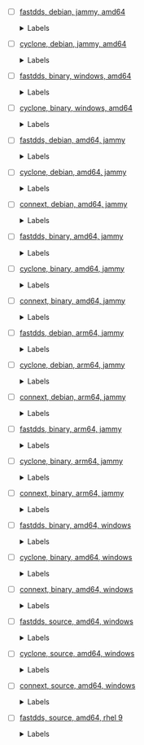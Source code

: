 - [ ] [fastdds, debian, jammy, amd64](https://github.com/osrf/ros2_test_cases/issues?q=is%3Aissue+is%3Aopen+label:%22fastdds%22+label:%22debian%22+label:%22jammy%22+label:%22amd64%22+label:%22generation-1%22)

  <details><summary>Labels</summary>

  - [ ] [tutorials](https://github.com/osrf/ros2_test_cases/issues?q=is%3Aissue+is%3Aopen+label:%22fastdds%22+label:%22debian%22+label:%22jammy%22+label:%22amd64%22+label:%22generation-1%22+label:%22tutorials%22)
  - [ ] [advanced](https://github.com/osrf/ros2_test_cases/issues?q=is%3Aissue+is%3Aopen+label:%22fastdds%22+label:%22debian%22+label:%22jammy%22+label:%22amd64%22+label:%22generation-1%22+label:%22advanced%22)
  - [ ] [security](https://github.com/osrf/ros2_test_cases/issues?q=is%3Aissue+is%3Aopen+label:%22fastdds%22+label:%22debian%22+label:%22jammy%22+label:%22amd64%22+label:%22generation-1%22+label:%22security%22)
  - [ ] [docs](https://github.com/osrf/ros2_test_cases/issues?q=is%3Aissue+is%3Aopen+label:%22fastdds%22+label:%22debian%22+label:%22jammy%22+label:%22amd64%22+label:%22generation-1%22+label:%22docs%22)
  - [ ] [intermediate](https://github.com/osrf/ros2_test_cases/issues?q=is%3Aissue+is%3Aopen+label:%22fastdds%22+label:%22debian%22+label:%22jammy%22+label:%22amd64%22+label:%22generation-1%22+label:%22intermediate%22)
  - [ ] [tf2](https://github.com/osrf/ros2_test_cases/issues?q=is%3Aissue+is%3Aopen+label:%22fastdds%22+label:%22debian%22+label:%22jammy%22+label:%22amd64%22+label:%22generation-1%22+label:%22tf2%22)
  - [ ] [urdf](https://github.com/osrf/ros2_test_cases/issues?q=is%3Aissue+is%3Aopen+label:%22fastdds%22+label:%22debian%22+label:%22jammy%22+label:%22amd64%22+label:%22generation-1%22+label:%22urdf%22)
  - [ ] [miscellaneous](https://github.com/osrf/ros2_test_cases/issues?q=is%3Aissue+is%3Aopen+label:%22fastdds%22+label:%22debian%22+label:%22jammy%22+label:%22amd64%22+label:%22generation-1%22+label:%22miscellaneous%22)
  - [ ] [testing](https://github.com/osrf/ros2_test_cases/issues?q=is%3Aissue+is%3Aopen+label:%22fastdds%22+label:%22debian%22+label:%22jammy%22+label:%22amd64%22+label:%22generation-1%22+label:%22testing%22)
  - [ ] [beginner-client-libraries](https://github.com/osrf/ros2_test_cases/issues?q=is%3Aissue+is%3Aopen+label:%22fastdds%22+label:%22debian%22+label:%22jammy%22+label:%22amd64%22+label:%22generation-1%22+label:%22beginner-client-libraries%22)
  - [ ] [beginner-cli-tools](https://github.com/osrf/ros2_test_cases/issues?q=is%3Aissue+is%3Aopen+label:%22fastdds%22+label:%22debian%22+label:%22jammy%22+label:%22amd64%22+label:%22generation-1%22+label:%22beginner-cli-tools%22)
  - [ ] [demos](https://github.com/osrf/ros2_test_cases/issues?q=is%3Aissue+is%3Aopen+label:%22fastdds%22+label:%22debian%22+label:%22jammy%22+label:%22amd64%22+label:%22generation-1%22+label:%22demos%22)
  - [ ] [writing-an-action-server-client](https://github.com/osrf/ros2_test_cases/issues?q=is%3Aissue+is%3Aopen+label:%22fastdds%22+label:%22debian%22+label:%22jammy%22+label:%22amd64%22+label:%22generation-1%22+label:%22writing-an-action-server-client%22)
  - [ ] [creating-a-workspace](https://github.com/osrf/ros2_test_cases/issues?q=is%3Aissue+is%3Aopen+label:%22fastdds%22+label:%22debian%22+label:%22jammy%22+label:%22amd64%22+label:%22generation-1%22+label:%22creating-a-workspace%22)
  - [ ] [actions](https://github.com/osrf/ros2_test_cases/issues?q=is%3Aissue+is%3Aopen+label:%22fastdds%22+label:%22debian%22+label:%22jammy%22+label:%22amd64%22+label:%22generation-1%22+label:%22actions%22)
  - [ ] [discovery-server](https://github.com/osrf/ros2_test_cases/issues?q=is%3Aissue+is%3Aopen+label:%22fastdds%22+label:%22debian%22+label:%22jammy%22+label:%22amd64%22+label:%22generation-1%22+label:%22discovery-server%22)
  - [ ] [fastdds-configuration](https://github.com/osrf/ros2_test_cases/issues?q=is%3Aissue+is%3Aopen+label:%22fastdds%22+label:%22debian%22+label:%22jammy%22+label:%22amd64%22+label:%22generation-1%22+label:%22fastdds-configuration%22)
  - [ ] [simulators](https://github.com/osrf/ros2_test_cases/issues?q=is%3Aissue+is%3Aopen+label:%22fastdds%22+label:%22debian%22+label:%22jammy%22+label:%22amd64%22+label:%22generation-1%22+label:%22simulators%22)
  - [ ] [introducing-turtlesim](https://github.com/osrf/ros2_test_cases/issues?q=is%3Aissue+is%3Aopen+label:%22fastdds%22+label:%22debian%22+label:%22jammy%22+label:%22amd64%22+label:%22generation-1%22+label:%22introducing-turtlesim%22)
  - [ ] [ros2bag](https://github.com/osrf/ros2_test_cases/issues?q=is%3Aissue+is%3Aopen+label:%22fastdds%22+label:%22debian%22+label:%22jammy%22+label:%22amd64%22+label:%22generation-1%22+label:%22ros2bag%22)
  - [ ] [recording-and-playing-back-data](https://github.com/osrf/ros2_test_cases/issues?q=is%3Aissue+is%3Aopen+label:%22fastdds%22+label:%22debian%22+label:%22jammy%22+label:%22amd64%22+label:%22generation-1%22+label:%22recording-and-playing-back-data%22)
  - [ ] [ignition](https://github.com/osrf/ros2_test_cases/issues?q=is%3Aissue+is%3Aopen+label:%22fastdds%22+label:%22debian%22+label:%22jammy%22+label:%22amd64%22+label:%22generation-1%22+label:%22ignition%22)
  - [ ] [topic-statistics-tutorial](https://github.com/osrf/ros2_test_cases/issues?q=is%3Aissue+is%3Aopen+label:%22fastdds%22+label:%22debian%22+label:%22jammy%22+label:%22amd64%22+label:%22generation-1%22+label:%22topic-statistics-tutorial%22)
  - [ ] [understanding-ros2-actions](https://github.com/osrf/ros2_test_cases/issues?q=is%3Aissue+is%3Aopen+label:%22fastdds%22+label:%22debian%22+label:%22jammy%22+label:%22amd64%22+label:%22generation-1%22+label:%22understanding-ros2-actions%22)
  - [ ] [understanding-ros2-nodes](https://github.com/osrf/ros2_test_cases/issues?q=is%3Aissue+is%3Aopen+label:%22fastdds%22+label:%22debian%22+label:%22jammy%22+label:%22amd64%22+label:%22generation-1%22+label:%22understanding-ros2-nodes%22)
  - [ ] [understanding-ros2-parameters](https://github.com/osrf/ros2_test_cases/issues?q=is%3Aissue+is%3Aopen+label:%22fastdds%22+label:%22debian%22+label:%22jammy%22+label:%22amd64%22+label:%22generation-1%22+label:%22understanding-ros2-parameters%22)
  - [ ] [understanding-ros2-services](https://github.com/osrf/ros2_test_cases/issues?q=is%3Aissue+is%3Aopen+label:%22fastdds%22+label:%22debian%22+label:%22jammy%22+label:%22amd64%22+label:%22generation-1%22+label:%22understanding-ros2-services%22)
  - [ ] [understanding-ros2-topics](https://github.com/osrf/ros2_test_cases/issues?q=is%3Aissue+is%3Aopen+label:%22fastdds%22+label:%22debian%22+label:%22jammy%22+label:%22amd64%22+label:%22generation-1%22+label:%22understanding-ros2-topics%22)
  - [ ] [using-rqt-console](https://github.com/osrf/ros2_test_cases/issues?q=is%3Aissue+is%3Aopen+label:%22fastdds%22+label:%22debian%22+label:%22jammy%22+label:%22amd64%22+label:%22generation-1%22+label:%22using-rqt-console%22)
  - [ ] [ros2cli](https://github.com/osrf/ros2_test_cases/issues?q=is%3Aissue+is%3Aopen+label:%22fastdds%22+label:%22debian%22+label:%22jammy%22+label:%22amd64%22+label:%22generation-1%22+label:%22ros2cli%22)
  - [ ] [feature](https://github.com/osrf/ros2_test_cases/issues?q=is%3Aissue+is%3Aopen+label:%22fastdds%22+label:%22debian%22+label:%22jammy%22+label:%22amd64%22+label:%22generation-1%22+label:%22feature%22)
  - [ ] [ros2action](https://github.com/osrf/ros2_test_cases/issues?q=is%3Aissue+is%3Aopen+label:%22fastdds%22+label:%22debian%22+label:%22jammy%22+label:%22amd64%22+label:%22generation-1%22+label:%22ros2action%22)
  - [ ] [executable](https://github.com/osrf/ros2_test_cases/issues?q=is%3Aissue+is%3Aopen+label:%22fastdds%22+label:%22debian%22+label:%22jammy%22+label:%22amd64%22+label:%22generation-1%22+label:%22executable%22)
  - [ ] [demos-py](https://github.com/osrf/ros2_test_cases/issues?q=is%3Aissue+is%3Aopen+label:%22fastdds%22+label:%22debian%22+label:%22jammy%22+label:%22amd64%22+label:%22generation-1%22+label:%22demos-py%22)
  - [ ] [ros2component](https://github.com/osrf/ros2_test_cases/issues?q=is%3Aissue+is%3Aopen+label:%22fastdds%22+label:%22debian%22+label:%22jammy%22+label:%22amd64%22+label:%22generation-1%22+label:%22ros2component%22)
  - [ ] [ros2daemon](https://github.com/osrf/ros2_test_cases/issues?q=is%3Aissue+is%3Aopen+label:%22fastdds%22+label:%22debian%22+label:%22jammy%22+label:%22amd64%22+label:%22generation-1%22+label:%22ros2daemon%22)
  - [ ] [ros2doctor](https://github.com/osrf/ros2_test_cases/issues?q=is%3Aissue+is%3Aopen+label:%22fastdds%22+label:%22debian%22+label:%22jammy%22+label:%22amd64%22+label:%22generation-1%22+label:%22ros2doctor%22)
  - [ ] [ros2interface](https://github.com/osrf/ros2_test_cases/issues?q=is%3Aissue+is%3Aopen+label:%22fastdds%22+label:%22debian%22+label:%22jammy%22+label:%22amd64%22+label:%22generation-1%22+label:%22ros2interface%22)
  - [ ] [ros2launch](https://github.com/osrf/ros2_test_cases/issues?q=is%3Aissue+is%3Aopen+label:%22fastdds%22+label:%22debian%22+label:%22jammy%22+label:%22amd64%22+label:%22generation-1%22+label:%22ros2launch%22)
  - [ ] [ros2multicast](https://github.com/osrf/ros2_test_cases/issues?q=is%3Aissue+is%3Aopen+label:%22fastdds%22+label:%22debian%22+label:%22jammy%22+label:%22amd64%22+label:%22generation-1%22+label:%22ros2multicast%22)
  - [ ] [ros2node](https://github.com/osrf/ros2_test_cases/issues?q=is%3Aissue+is%3Aopen+label:%22fastdds%22+label:%22debian%22+label:%22jammy%22+label:%22amd64%22+label:%22generation-1%22+label:%22ros2node%22)
  - [ ] [ros2param](https://github.com/osrf/ros2_test_cases/issues?q=is%3Aissue+is%3Aopen+label:%22fastdds%22+label:%22debian%22+label:%22jammy%22+label:%22amd64%22+label:%22generation-1%22+label:%22ros2param%22)
  - [ ] [ros2pkg](https://github.com/osrf/ros2_test_cases/issues?q=is%3Aissue+is%3Aopen+label:%22fastdds%22+label:%22debian%22+label:%22jammy%22+label:%22amd64%22+label:%22generation-1%22+label:%22ros2pkg%22)
  - [ ] [ros2run](https://github.com/osrf/ros2_test_cases/issues?q=is%3Aissue+is%3Aopen+label:%22fastdds%22+label:%22debian%22+label:%22jammy%22+label:%22amd64%22+label:%22generation-1%22+label:%22ros2run%22)
  - [ ] [ros2security](https://github.com/osrf/ros2_test_cases/issues?q=is%3Aissue+is%3Aopen+label:%22fastdds%22+label:%22debian%22+label:%22jammy%22+label:%22amd64%22+label:%22generation-1%22+label:%22ros2security%22)
  - [ ] [linux](https://github.com/osrf/ros2_test_cases/issues?q=is%3Aissue+is%3Aopen+label:%22fastdds%22+label:%22debian%22+label:%22jammy%22+label:%22amd64%22+label:%22generation-1%22+label:%22linux%22)
  - [ ] [ros2service](https://github.com/osrf/ros2_test_cases/issues?q=is%3Aissue+is%3Aopen+label:%22fastdds%22+label:%22debian%22+label:%22jammy%22+label:%22amd64%22+label:%22generation-1%22+label:%22ros2service%22)
  - [ ] [ros2topic](https://github.com/osrf/ros2_test_cases/issues?q=is%3Aissue+is%3Aopen+label:%22fastdds%22+label:%22debian%22+label:%22jammy%22+label:%22amd64%22+label:%22generation-1%22+label:%22ros2topic%22)
  - [ ] [ros2wtf](https://github.com/osrf/ros2_test_cases/issues?q=is%3Aissue+is%3Aopen+label:%22fastdds%22+label:%22debian%22+label:%22jammy%22+label:%22amd64%22+label:%22generation-1%22+label:%22ros2wtf%22)
  - [ ] [lifecycle](https://github.com/osrf/ros2_test_cases/issues?q=is%3Aissue+is%3Aopen+label:%22fastdds%22+label:%22debian%22+label:%22jammy%22+label:%22amd64%22+label:%22generation-1%22+label:%22lifecycle%22)
  - [ ] [qos](https://github.com/osrf/ros2_test_cases/issues?q=is%3Aissue+is%3Aopen+label:%22fastdds%22+label:%22debian%22+label:%22jammy%22+label:%22amd64%22+label:%22generation-1%22+label:%22qos%22)
  - [ ] [ros1_bridge](https://github.com/osrf/ros2_test_cases/issues?q=is%3Aissue+is%3Aopen+label:%22fastdds%22+label:%22debian%22+label:%22jammy%22+label:%22amd64%22+label:%22generation-1%22+label:%22ros1_bridge%22)
  - [ ] [development](https://github.com/osrf/ros2_test_cases/issues?q=is%3Aissue+is%3Aopen+label:%22fastdds%22+label:%22debian%22+label:%22jammy%22+label:%22amd64%22+label:%22generation-1%22+label:%22development%22)
  - [ ] [topic_monitor](https://github.com/osrf/ros2_test_cases/issues?q=is%3Aissue+is%3Aopen+label:%22fastdds%22+label:%22debian%22+label:%22jammy%22+label:%22amd64%22+label:%22generation-1%22+label:%22topic_monitor%22)

  </details>

- [ ] [cyclone, debian, jammy, amd64](https://github.com/osrf/ros2_test_cases/issues?q=is%3Aissue+is%3Aopen+label:%22cyclone%22+label:%22debian%22+label:%22jammy%22+label:%22amd64%22+label:%22generation-1%22)

  <details><summary>Labels</summary>

  - [ ] [ros2cli](https://github.com/osrf/ros2_test_cases/issues?q=is%3Aissue+is%3Aopen+label:%22cyclone%22+label:%22debian%22+label:%22jammy%22+label:%22amd64%22+label:%22generation-1%22+label:%22ros2cli%22)
  - [ ] [feature](https://github.com/osrf/ros2_test_cases/issues?q=is%3Aissue+is%3Aopen+label:%22cyclone%22+label:%22debian%22+label:%22jammy%22+label:%22amd64%22+label:%22generation-1%22+label:%22feature%22)
  - [ ] [ros2action](https://github.com/osrf/ros2_test_cases/issues?q=is%3Aissue+is%3Aopen+label:%22cyclone%22+label:%22debian%22+label:%22jammy%22+label:%22amd64%22+label:%22generation-1%22+label:%22ros2action%22)
  - [ ] [executable](https://github.com/osrf/ros2_test_cases/issues?q=is%3Aissue+is%3Aopen+label:%22cyclone%22+label:%22debian%22+label:%22jammy%22+label:%22amd64%22+label:%22generation-1%22+label:%22executable%22)
  - [ ] [demos-py](https://github.com/osrf/ros2_test_cases/issues?q=is%3Aissue+is%3Aopen+label:%22cyclone%22+label:%22debian%22+label:%22jammy%22+label:%22amd64%22+label:%22generation-1%22+label:%22demos-py%22)
  - [ ] [ros2bag](https://github.com/osrf/ros2_test_cases/issues?q=is%3Aissue+is%3Aopen+label:%22cyclone%22+label:%22debian%22+label:%22jammy%22+label:%22amd64%22+label:%22generation-1%22+label:%22ros2bag%22)
  - [ ] [ros2component](https://github.com/osrf/ros2_test_cases/issues?q=is%3Aissue+is%3Aopen+label:%22cyclone%22+label:%22debian%22+label:%22jammy%22+label:%22amd64%22+label:%22generation-1%22+label:%22ros2component%22)
  - [ ] [ros2daemon](https://github.com/osrf/ros2_test_cases/issues?q=is%3Aissue+is%3Aopen+label:%22cyclone%22+label:%22debian%22+label:%22jammy%22+label:%22amd64%22+label:%22generation-1%22+label:%22ros2daemon%22)
  - [ ] [ros2doctor](https://github.com/osrf/ros2_test_cases/issues?q=is%3Aissue+is%3Aopen+label:%22cyclone%22+label:%22debian%22+label:%22jammy%22+label:%22amd64%22+label:%22generation-1%22+label:%22ros2doctor%22)
  - [ ] [ros2interface](https://github.com/osrf/ros2_test_cases/issues?q=is%3Aissue+is%3Aopen+label:%22cyclone%22+label:%22debian%22+label:%22jammy%22+label:%22amd64%22+label:%22generation-1%22+label:%22ros2interface%22)
  - [ ] [ros2launch](https://github.com/osrf/ros2_test_cases/issues?q=is%3Aissue+is%3Aopen+label:%22cyclone%22+label:%22debian%22+label:%22jammy%22+label:%22amd64%22+label:%22generation-1%22+label:%22ros2launch%22)
  - [ ] [ros2multicast](https://github.com/osrf/ros2_test_cases/issues?q=is%3Aissue+is%3Aopen+label:%22cyclone%22+label:%22debian%22+label:%22jammy%22+label:%22amd64%22+label:%22generation-1%22+label:%22ros2multicast%22)
  - [ ] [ros2node](https://github.com/osrf/ros2_test_cases/issues?q=is%3Aissue+is%3Aopen+label:%22cyclone%22+label:%22debian%22+label:%22jammy%22+label:%22amd64%22+label:%22generation-1%22+label:%22ros2node%22)
  - [ ] [ros2param](https://github.com/osrf/ros2_test_cases/issues?q=is%3Aissue+is%3Aopen+label:%22cyclone%22+label:%22debian%22+label:%22jammy%22+label:%22amd64%22+label:%22generation-1%22+label:%22ros2param%22)
  - [ ] [ros2pkg](https://github.com/osrf/ros2_test_cases/issues?q=is%3Aissue+is%3Aopen+label:%22cyclone%22+label:%22debian%22+label:%22jammy%22+label:%22amd64%22+label:%22generation-1%22+label:%22ros2pkg%22)
  - [ ] [ros2run](https://github.com/osrf/ros2_test_cases/issues?q=is%3Aissue+is%3Aopen+label:%22cyclone%22+label:%22debian%22+label:%22jammy%22+label:%22amd64%22+label:%22generation-1%22+label:%22ros2run%22)
  - [ ] [ros2security](https://github.com/osrf/ros2_test_cases/issues?q=is%3Aissue+is%3Aopen+label:%22cyclone%22+label:%22debian%22+label:%22jammy%22+label:%22amd64%22+label:%22generation-1%22+label:%22ros2security%22)
  - [ ] [linux](https://github.com/osrf/ros2_test_cases/issues?q=is%3Aissue+is%3Aopen+label:%22cyclone%22+label:%22debian%22+label:%22jammy%22+label:%22amd64%22+label:%22generation-1%22+label:%22linux%22)
  - [ ] [ros2service](https://github.com/osrf/ros2_test_cases/issues?q=is%3Aissue+is%3Aopen+label:%22cyclone%22+label:%22debian%22+label:%22jammy%22+label:%22amd64%22+label:%22generation-1%22+label:%22ros2service%22)
  - [ ] [ros2topic](https://github.com/osrf/ros2_test_cases/issues?q=is%3Aissue+is%3Aopen+label:%22cyclone%22+label:%22debian%22+label:%22jammy%22+label:%22amd64%22+label:%22generation-1%22+label:%22ros2topic%22)
  - [ ] [ros2wtf](https://github.com/osrf/ros2_test_cases/issues?q=is%3Aissue+is%3Aopen+label:%22cyclone%22+label:%22debian%22+label:%22jammy%22+label:%22amd64%22+label:%22generation-1%22+label:%22ros2wtf%22)
  - [ ] [lifecycle](https://github.com/osrf/ros2_test_cases/issues?q=is%3Aissue+is%3Aopen+label:%22cyclone%22+label:%22debian%22+label:%22jammy%22+label:%22amd64%22+label:%22generation-1%22+label:%22lifecycle%22)
  - [ ] [qos](https://github.com/osrf/ros2_test_cases/issues?q=is%3Aissue+is%3Aopen+label:%22cyclone%22+label:%22debian%22+label:%22jammy%22+label:%22amd64%22+label:%22generation-1%22+label:%22qos%22)
  - [ ] [ros1_bridge](https://github.com/osrf/ros2_test_cases/issues?q=is%3Aissue+is%3Aopen+label:%22cyclone%22+label:%22debian%22+label:%22jammy%22+label:%22amd64%22+label:%22generation-1%22+label:%22ros1_bridge%22)
  - [ ] [development](https://github.com/osrf/ros2_test_cases/issues?q=is%3Aissue+is%3Aopen+label:%22cyclone%22+label:%22debian%22+label:%22jammy%22+label:%22amd64%22+label:%22generation-1%22+label:%22development%22)
  - [ ] [topic_monitor](https://github.com/osrf/ros2_test_cases/issues?q=is%3Aissue+is%3Aopen+label:%22cyclone%22+label:%22debian%22+label:%22jammy%22+label:%22amd64%22+label:%22generation-1%22+label:%22topic_monitor%22)

  </details>

- [ ] [fastdds, binary, windows, amd64](https://github.com/osrf/ros2_test_cases/issues?q=is%3Aissue+is%3Aopen+label:%22fastdds%22+label:%22binary%22+label:%22windows%22+label:%22amd64%22+label:%22generation-1%22)

  <details><summary>Labels</summary>

  - [ ] [ros2cli](https://github.com/osrf/ros2_test_cases/issues?q=is%3Aissue+is%3Aopen+label:%22fastdds%22+label:%22binary%22+label:%22windows%22+label:%22amd64%22+label:%22generation-1%22+label:%22ros2cli%22)
  - [ ] [feature](https://github.com/osrf/ros2_test_cases/issues?q=is%3Aissue+is%3Aopen+label:%22fastdds%22+label:%22binary%22+label:%22windows%22+label:%22amd64%22+label:%22generation-1%22+label:%22feature%22)
  - [ ] [ros2action](https://github.com/osrf/ros2_test_cases/issues?q=is%3Aissue+is%3Aopen+label:%22fastdds%22+label:%22binary%22+label:%22windows%22+label:%22amd64%22+label:%22generation-1%22+label:%22ros2action%22)
  - [ ] [executable](https://github.com/osrf/ros2_test_cases/issues?q=is%3Aissue+is%3Aopen+label:%22fastdds%22+label:%22binary%22+label:%22windows%22+label:%22amd64%22+label:%22generation-1%22+label:%22executable%22)
  - [ ] [demos-py](https://github.com/osrf/ros2_test_cases/issues?q=is%3Aissue+is%3Aopen+label:%22fastdds%22+label:%22binary%22+label:%22windows%22+label:%22amd64%22+label:%22generation-1%22+label:%22demos-py%22)
  - [ ] [ros2bag](https://github.com/osrf/ros2_test_cases/issues?q=is%3Aissue+is%3Aopen+label:%22fastdds%22+label:%22binary%22+label:%22windows%22+label:%22amd64%22+label:%22generation-1%22+label:%22ros2bag%22)
  - [ ] [ros2component](https://github.com/osrf/ros2_test_cases/issues?q=is%3Aissue+is%3Aopen+label:%22fastdds%22+label:%22binary%22+label:%22windows%22+label:%22amd64%22+label:%22generation-1%22+label:%22ros2component%22)
  - [ ] [ros2daemon](https://github.com/osrf/ros2_test_cases/issues?q=is%3Aissue+is%3Aopen+label:%22fastdds%22+label:%22binary%22+label:%22windows%22+label:%22amd64%22+label:%22generation-1%22+label:%22ros2daemon%22)
  - [ ] [ros2doctor](https://github.com/osrf/ros2_test_cases/issues?q=is%3Aissue+is%3Aopen+label:%22fastdds%22+label:%22binary%22+label:%22windows%22+label:%22amd64%22+label:%22generation-1%22+label:%22ros2doctor%22)
  - [ ] [ros2interface](https://github.com/osrf/ros2_test_cases/issues?q=is%3Aissue+is%3Aopen+label:%22fastdds%22+label:%22binary%22+label:%22windows%22+label:%22amd64%22+label:%22generation-1%22+label:%22ros2interface%22)
  - [ ] [ros2launch](https://github.com/osrf/ros2_test_cases/issues?q=is%3Aissue+is%3Aopen+label:%22fastdds%22+label:%22binary%22+label:%22windows%22+label:%22amd64%22+label:%22generation-1%22+label:%22ros2launch%22)
  - [ ] [ros2multicast](https://github.com/osrf/ros2_test_cases/issues?q=is%3Aissue+is%3Aopen+label:%22fastdds%22+label:%22binary%22+label:%22windows%22+label:%22amd64%22+label:%22generation-1%22+label:%22ros2multicast%22)
  - [ ] [ros2node](https://github.com/osrf/ros2_test_cases/issues?q=is%3Aissue+is%3Aopen+label:%22fastdds%22+label:%22binary%22+label:%22windows%22+label:%22amd64%22+label:%22generation-1%22+label:%22ros2node%22)
  - [ ] [ros2param](https://github.com/osrf/ros2_test_cases/issues?q=is%3Aissue+is%3Aopen+label:%22fastdds%22+label:%22binary%22+label:%22windows%22+label:%22amd64%22+label:%22generation-1%22+label:%22ros2param%22)
  - [ ] [ros2pkg](https://github.com/osrf/ros2_test_cases/issues?q=is%3Aissue+is%3Aopen+label:%22fastdds%22+label:%22binary%22+label:%22windows%22+label:%22amd64%22+label:%22generation-1%22+label:%22ros2pkg%22)
  - [ ] [ros2run](https://github.com/osrf/ros2_test_cases/issues?q=is%3Aissue+is%3Aopen+label:%22fastdds%22+label:%22binary%22+label:%22windows%22+label:%22amd64%22+label:%22generation-1%22+label:%22ros2run%22)
  - [ ] [ros2security](https://github.com/osrf/ros2_test_cases/issues?q=is%3Aissue+is%3Aopen+label:%22fastdds%22+label:%22binary%22+label:%22windows%22+label:%22amd64%22+label:%22generation-1%22+label:%22ros2security%22)
  - [ ] [windows](https://github.com/osrf/ros2_test_cases/issues?q=is%3Aissue+is%3Aopen+label:%22fastdds%22+label:%22binary%22+label:%22windows%22+label:%22amd64%22+label:%22generation-1%22+label:%22windows%22)
  - [ ] [ros2service](https://github.com/osrf/ros2_test_cases/issues?q=is%3Aissue+is%3Aopen+label:%22fastdds%22+label:%22binary%22+label:%22windows%22+label:%22amd64%22+label:%22generation-1%22+label:%22ros2service%22)
  - [ ] [ros2topic](https://github.com/osrf/ros2_test_cases/issues?q=is%3Aissue+is%3Aopen+label:%22fastdds%22+label:%22binary%22+label:%22windows%22+label:%22amd64%22+label:%22generation-1%22+label:%22ros2topic%22)
  - [ ] [ros2wtf](https://github.com/osrf/ros2_test_cases/issues?q=is%3Aissue+is%3Aopen+label:%22fastdds%22+label:%22binary%22+label:%22windows%22+label:%22amd64%22+label:%22generation-1%22+label:%22ros2wtf%22)
  - [ ] [lifecycle](https://github.com/osrf/ros2_test_cases/issues?q=is%3Aissue+is%3Aopen+label:%22fastdds%22+label:%22binary%22+label:%22windows%22+label:%22amd64%22+label:%22generation-1%22+label:%22lifecycle%22)
  - [ ] [qos](https://github.com/osrf/ros2_test_cases/issues?q=is%3Aissue+is%3Aopen+label:%22fastdds%22+label:%22binary%22+label:%22windows%22+label:%22amd64%22+label:%22generation-1%22+label:%22qos%22)
  - [ ] [ros1_bridge](https://github.com/osrf/ros2_test_cases/issues?q=is%3Aissue+is%3Aopen+label:%22fastdds%22+label:%22binary%22+label:%22windows%22+label:%22amd64%22+label:%22generation-1%22+label:%22ros1_bridge%22)
  - [ ] [development](https://github.com/osrf/ros2_test_cases/issues?q=is%3Aissue+is%3Aopen+label:%22fastdds%22+label:%22binary%22+label:%22windows%22+label:%22amd64%22+label:%22generation-1%22+label:%22development%22)
  - [ ] [topic_monitor](https://github.com/osrf/ros2_test_cases/issues?q=is%3Aissue+is%3Aopen+label:%22fastdds%22+label:%22binary%22+label:%22windows%22+label:%22amd64%22+label:%22generation-1%22+label:%22topic_monitor%22)

  </details>

- [ ] [cyclone, binary, windows, amd64](https://github.com/osrf/ros2_test_cases/issues?q=is%3Aissue+is%3Aopen+label:%22cyclone%22+label:%22binary%22+label:%22windows%22+label:%22amd64%22+label:%22generation-1%22)

  <details><summary>Labels</summary>

  - [ ] [ros2cli](https://github.com/osrf/ros2_test_cases/issues?q=is%3Aissue+is%3Aopen+label:%22cyclone%22+label:%22binary%22+label:%22windows%22+label:%22amd64%22+label:%22generation-1%22+label:%22ros2cli%22)
  - [ ] [feature](https://github.com/osrf/ros2_test_cases/issues?q=is%3Aissue+is%3Aopen+label:%22cyclone%22+label:%22binary%22+label:%22windows%22+label:%22amd64%22+label:%22generation-1%22+label:%22feature%22)
  - [ ] [ros2action](https://github.com/osrf/ros2_test_cases/issues?q=is%3Aissue+is%3Aopen+label:%22cyclone%22+label:%22binary%22+label:%22windows%22+label:%22amd64%22+label:%22generation-1%22+label:%22ros2action%22)
  - [ ] [executable](https://github.com/osrf/ros2_test_cases/issues?q=is%3Aissue+is%3Aopen+label:%22cyclone%22+label:%22binary%22+label:%22windows%22+label:%22amd64%22+label:%22generation-1%22+label:%22executable%22)
  - [ ] [demos-py](https://github.com/osrf/ros2_test_cases/issues?q=is%3Aissue+is%3Aopen+label:%22cyclone%22+label:%22binary%22+label:%22windows%22+label:%22amd64%22+label:%22generation-1%22+label:%22demos-py%22)
  - [ ] [ros2bag](https://github.com/osrf/ros2_test_cases/issues?q=is%3Aissue+is%3Aopen+label:%22cyclone%22+label:%22binary%22+label:%22windows%22+label:%22amd64%22+label:%22generation-1%22+label:%22ros2bag%22)
  - [ ] [ros2component](https://github.com/osrf/ros2_test_cases/issues?q=is%3Aissue+is%3Aopen+label:%22cyclone%22+label:%22binary%22+label:%22windows%22+label:%22amd64%22+label:%22generation-1%22+label:%22ros2component%22)
  - [ ] [ros2daemon](https://github.com/osrf/ros2_test_cases/issues?q=is%3Aissue+is%3Aopen+label:%22cyclone%22+label:%22binary%22+label:%22windows%22+label:%22amd64%22+label:%22generation-1%22+label:%22ros2daemon%22)
  - [ ] [ros2doctor](https://github.com/osrf/ros2_test_cases/issues?q=is%3Aissue+is%3Aopen+label:%22cyclone%22+label:%22binary%22+label:%22windows%22+label:%22amd64%22+label:%22generation-1%22+label:%22ros2doctor%22)
  - [ ] [ros2interface](https://github.com/osrf/ros2_test_cases/issues?q=is%3Aissue+is%3Aopen+label:%22cyclone%22+label:%22binary%22+label:%22windows%22+label:%22amd64%22+label:%22generation-1%22+label:%22ros2interface%22)
  - [ ] [ros2launch](https://github.com/osrf/ros2_test_cases/issues?q=is%3Aissue+is%3Aopen+label:%22cyclone%22+label:%22binary%22+label:%22windows%22+label:%22amd64%22+label:%22generation-1%22+label:%22ros2launch%22)
  - [ ] [ros2multicast](https://github.com/osrf/ros2_test_cases/issues?q=is%3Aissue+is%3Aopen+label:%22cyclone%22+label:%22binary%22+label:%22windows%22+label:%22amd64%22+label:%22generation-1%22+label:%22ros2multicast%22)
  - [ ] [ros2node](https://github.com/osrf/ros2_test_cases/issues?q=is%3Aissue+is%3Aopen+label:%22cyclone%22+label:%22binary%22+label:%22windows%22+label:%22amd64%22+label:%22generation-1%22+label:%22ros2node%22)
  - [ ] [ros2param](https://github.com/osrf/ros2_test_cases/issues?q=is%3Aissue+is%3Aopen+label:%22cyclone%22+label:%22binary%22+label:%22windows%22+label:%22amd64%22+label:%22generation-1%22+label:%22ros2param%22)
  - [ ] [ros2pkg](https://github.com/osrf/ros2_test_cases/issues?q=is%3Aissue+is%3Aopen+label:%22cyclone%22+label:%22binary%22+label:%22windows%22+label:%22amd64%22+label:%22generation-1%22+label:%22ros2pkg%22)
  - [ ] [ros2run](https://github.com/osrf/ros2_test_cases/issues?q=is%3Aissue+is%3Aopen+label:%22cyclone%22+label:%22binary%22+label:%22windows%22+label:%22amd64%22+label:%22generation-1%22+label:%22ros2run%22)
  - [ ] [ros2security](https://github.com/osrf/ros2_test_cases/issues?q=is%3Aissue+is%3Aopen+label:%22cyclone%22+label:%22binary%22+label:%22windows%22+label:%22amd64%22+label:%22generation-1%22+label:%22ros2security%22)
  - [ ] [windows](https://github.com/osrf/ros2_test_cases/issues?q=is%3Aissue+is%3Aopen+label:%22cyclone%22+label:%22binary%22+label:%22windows%22+label:%22amd64%22+label:%22generation-1%22+label:%22windows%22)
  - [ ] [ros2service](https://github.com/osrf/ros2_test_cases/issues?q=is%3Aissue+is%3Aopen+label:%22cyclone%22+label:%22binary%22+label:%22windows%22+label:%22amd64%22+label:%22generation-1%22+label:%22ros2service%22)
  - [ ] [ros2topic](https://github.com/osrf/ros2_test_cases/issues?q=is%3Aissue+is%3Aopen+label:%22cyclone%22+label:%22binary%22+label:%22windows%22+label:%22amd64%22+label:%22generation-1%22+label:%22ros2topic%22)
  - [ ] [ros2wtf](https://github.com/osrf/ros2_test_cases/issues?q=is%3Aissue+is%3Aopen+label:%22cyclone%22+label:%22binary%22+label:%22windows%22+label:%22amd64%22+label:%22generation-1%22+label:%22ros2wtf%22)
  - [ ] [lifecycle](https://github.com/osrf/ros2_test_cases/issues?q=is%3Aissue+is%3Aopen+label:%22cyclone%22+label:%22binary%22+label:%22windows%22+label:%22amd64%22+label:%22generation-1%22+label:%22lifecycle%22)
  - [ ] [qos](https://github.com/osrf/ros2_test_cases/issues?q=is%3Aissue+is%3Aopen+label:%22cyclone%22+label:%22binary%22+label:%22windows%22+label:%22amd64%22+label:%22generation-1%22+label:%22qos%22)
  - [ ] [ros1_bridge](https://github.com/osrf/ros2_test_cases/issues?q=is%3Aissue+is%3Aopen+label:%22cyclone%22+label:%22binary%22+label:%22windows%22+label:%22amd64%22+label:%22generation-1%22+label:%22ros1_bridge%22)
  - [ ] [development](https://github.com/osrf/ros2_test_cases/issues?q=is%3Aissue+is%3Aopen+label:%22cyclone%22+label:%22binary%22+label:%22windows%22+label:%22amd64%22+label:%22generation-1%22+label:%22development%22)
  - [ ] [topic_monitor](https://github.com/osrf/ros2_test_cases/issues?q=is%3Aissue+is%3Aopen+label:%22cyclone%22+label:%22binary%22+label:%22windows%22+label:%22amd64%22+label:%22generation-1%22+label:%22topic_monitor%22)

  </details>

- [ ] [fastdds, debian, amd64, jammy](https://github.com/osrf/ros2_test_cases/issues?q=is%3Aissue+is%3Aopen+label:%22fastdds%22+label:%22debian%22+label:%22amd64%22+label:%22jammy%22+label:%22generation-1%22)

  <details><summary>Labels</summary>

  - [ ] [installation](https://github.com/osrf/ros2_test_cases/issues?q=is%3Aissue+is%3Aopen+label:%22fastdds%22+label:%22debian%22+label:%22amd64%22+label:%22jammy%22+label:%22generation-1%22+label:%22installation%22)
  - [ ] [core](https://github.com/osrf/ros2_test_cases/issues?q=is%3Aissue+is%3Aopen+label:%22fastdds%22+label:%22debian%22+label:%22amd64%22+label:%22jammy%22+label:%22generation-1%22+label:%22core%22)
  - [ ] [overlays](https://github.com/osrf/ros2_test_cases/issues?q=is%3Aissue+is%3Aopen+label:%22fastdds%22+label:%22debian%22+label:%22amd64%22+label:%22jammy%22+label:%22generation-1%22+label:%22overlays%22)
  - [ ] [ros2cli](https://github.com/osrf/ros2_test_cases/issues?q=is%3Aissue+is%3Aopen+label:%22fastdds%22+label:%22debian%22+label:%22amd64%22+label:%22jammy%22+label:%22generation-1%22+label:%22ros2cli%22)
  - [ ] [local](https://github.com/osrf/ros2_test_cases/issues?q=is%3Aissue+is%3Aopen+label:%22fastdds%22+label:%22debian%22+label:%22amd64%22+label:%22jammy%22+label:%22generation-1%22+label:%22local%22)
  - [ ] [rqt](https://github.com/osrf/ros2_test_cases/issues?q=is%3Aissue+is%3Aopen+label:%22fastdds%22+label:%22debian%22+label:%22amd64%22+label:%22jammy%22+label:%22generation-1%22+label:%22rqt%22)
  - [ ] [visualization](https://github.com/osrf/ros2_test_cases/issues?q=is%3Aissue+is%3Aopen+label:%22fastdds%22+label:%22debian%22+label:%22amd64%22+label:%22jammy%22+label:%22generation-1%22+label:%22visualization%22)
  - [ ] [rviz](https://github.com/osrf/ros2_test_cases/issues?q=is%3Aissue+is%3Aopen+label:%22fastdds%22+label:%22debian%22+label:%22amd64%22+label:%22jammy%22+label:%22generation-1%22+label:%22rviz%22)

  </details>

- [ ] [cyclone, debian, amd64, jammy](https://github.com/osrf/ros2_test_cases/issues?q=is%3Aissue+is%3Aopen+label:%22cyclone%22+label:%22debian%22+label:%22amd64%22+label:%22jammy%22+label:%22generation-1%22)

  <details><summary>Labels</summary>

  - [ ] [installation](https://github.com/osrf/ros2_test_cases/issues?q=is%3Aissue+is%3Aopen+label:%22cyclone%22+label:%22debian%22+label:%22amd64%22+label:%22jammy%22+label:%22generation-1%22+label:%22installation%22)
  - [ ] [core](https://github.com/osrf/ros2_test_cases/issues?q=is%3Aissue+is%3Aopen+label:%22cyclone%22+label:%22debian%22+label:%22amd64%22+label:%22jammy%22+label:%22generation-1%22+label:%22core%22)
  - [ ] [overlays](https://github.com/osrf/ros2_test_cases/issues?q=is%3Aissue+is%3Aopen+label:%22cyclone%22+label:%22debian%22+label:%22amd64%22+label:%22jammy%22+label:%22generation-1%22+label:%22overlays%22)
  - [ ] [ros2cli](https://github.com/osrf/ros2_test_cases/issues?q=is%3Aissue+is%3Aopen+label:%22cyclone%22+label:%22debian%22+label:%22amd64%22+label:%22jammy%22+label:%22generation-1%22+label:%22ros2cli%22)
  - [ ] [local](https://github.com/osrf/ros2_test_cases/issues?q=is%3Aissue+is%3Aopen+label:%22cyclone%22+label:%22debian%22+label:%22amd64%22+label:%22jammy%22+label:%22generation-1%22+label:%22local%22)
  - [ ] [rqt](https://github.com/osrf/ros2_test_cases/issues?q=is%3Aissue+is%3Aopen+label:%22cyclone%22+label:%22debian%22+label:%22amd64%22+label:%22jammy%22+label:%22generation-1%22+label:%22rqt%22)
  - [ ] [visualization](https://github.com/osrf/ros2_test_cases/issues?q=is%3Aissue+is%3Aopen+label:%22cyclone%22+label:%22debian%22+label:%22amd64%22+label:%22jammy%22+label:%22generation-1%22+label:%22visualization%22)
  - [ ] [rviz](https://github.com/osrf/ros2_test_cases/issues?q=is%3Aissue+is%3Aopen+label:%22cyclone%22+label:%22debian%22+label:%22amd64%22+label:%22jammy%22+label:%22generation-1%22+label:%22rviz%22)

  </details>

- [ ] [connext, debian, amd64, jammy](https://github.com/osrf/ros2_test_cases/issues?q=is%3Aissue+is%3Aopen+label:%22connext%22+label:%22debian%22+label:%22amd64%22+label:%22jammy%22+label:%22generation-1%22)

  <details><summary>Labels</summary>

  - [ ] [installation](https://github.com/osrf/ros2_test_cases/issues?q=is%3Aissue+is%3Aopen+label:%22connext%22+label:%22debian%22+label:%22amd64%22+label:%22jammy%22+label:%22generation-1%22+label:%22installation%22)
  - [ ] [core](https://github.com/osrf/ros2_test_cases/issues?q=is%3Aissue+is%3Aopen+label:%22connext%22+label:%22debian%22+label:%22amd64%22+label:%22jammy%22+label:%22generation-1%22+label:%22core%22)
  - [ ] [overlays](https://github.com/osrf/ros2_test_cases/issues?q=is%3Aissue+is%3Aopen+label:%22connext%22+label:%22debian%22+label:%22amd64%22+label:%22jammy%22+label:%22generation-1%22+label:%22overlays%22)
  - [ ] [ros2cli](https://github.com/osrf/ros2_test_cases/issues?q=is%3Aissue+is%3Aopen+label:%22connext%22+label:%22debian%22+label:%22amd64%22+label:%22jammy%22+label:%22generation-1%22+label:%22ros2cli%22)
  - [ ] [local](https://github.com/osrf/ros2_test_cases/issues?q=is%3Aissue+is%3Aopen+label:%22connext%22+label:%22debian%22+label:%22amd64%22+label:%22jammy%22+label:%22generation-1%22+label:%22local%22)
  - [ ] [rqt](https://github.com/osrf/ros2_test_cases/issues?q=is%3Aissue+is%3Aopen+label:%22connext%22+label:%22debian%22+label:%22amd64%22+label:%22jammy%22+label:%22generation-1%22+label:%22rqt%22)
  - [ ] [visualization](https://github.com/osrf/ros2_test_cases/issues?q=is%3Aissue+is%3Aopen+label:%22connext%22+label:%22debian%22+label:%22amd64%22+label:%22jammy%22+label:%22generation-1%22+label:%22visualization%22)
  - [ ] [rviz](https://github.com/osrf/ros2_test_cases/issues?q=is%3Aissue+is%3Aopen+label:%22connext%22+label:%22debian%22+label:%22amd64%22+label:%22jammy%22+label:%22generation-1%22+label:%22rviz%22)

  </details>

- [ ] [fastdds, binary, amd64, jammy](https://github.com/osrf/ros2_test_cases/issues?q=is%3Aissue+is%3Aopen+label:%22fastdds%22+label:%22binary%22+label:%22amd64%22+label:%22jammy%22+label:%22generation-1%22)

  <details><summary>Labels</summary>

  - [ ] [installation](https://github.com/osrf/ros2_test_cases/issues?q=is%3Aissue+is%3Aopen+label:%22fastdds%22+label:%22binary%22+label:%22amd64%22+label:%22jammy%22+label:%22generation-1%22+label:%22installation%22)
  - [ ] [core](https://github.com/osrf/ros2_test_cases/issues?q=is%3Aissue+is%3Aopen+label:%22fastdds%22+label:%22binary%22+label:%22amd64%22+label:%22jammy%22+label:%22generation-1%22+label:%22core%22)
  - [ ] [overlays](https://github.com/osrf/ros2_test_cases/issues?q=is%3Aissue+is%3Aopen+label:%22fastdds%22+label:%22binary%22+label:%22amd64%22+label:%22jammy%22+label:%22generation-1%22+label:%22overlays%22)
  - [ ] [ros2cli](https://github.com/osrf/ros2_test_cases/issues?q=is%3Aissue+is%3Aopen+label:%22fastdds%22+label:%22binary%22+label:%22amd64%22+label:%22jammy%22+label:%22generation-1%22+label:%22ros2cli%22)
  - [ ] [local](https://github.com/osrf/ros2_test_cases/issues?q=is%3Aissue+is%3Aopen+label:%22fastdds%22+label:%22binary%22+label:%22amd64%22+label:%22jammy%22+label:%22generation-1%22+label:%22local%22)
  - [ ] [rqt](https://github.com/osrf/ros2_test_cases/issues?q=is%3Aissue+is%3Aopen+label:%22fastdds%22+label:%22binary%22+label:%22amd64%22+label:%22jammy%22+label:%22generation-1%22+label:%22rqt%22)
  - [ ] [visualization](https://github.com/osrf/ros2_test_cases/issues?q=is%3Aissue+is%3Aopen+label:%22fastdds%22+label:%22binary%22+label:%22amd64%22+label:%22jammy%22+label:%22generation-1%22+label:%22visualization%22)
  - [ ] [rviz](https://github.com/osrf/ros2_test_cases/issues?q=is%3Aissue+is%3Aopen+label:%22fastdds%22+label:%22binary%22+label:%22amd64%22+label:%22jammy%22+label:%22generation-1%22+label:%22rviz%22)

  </details>

- [ ] [cyclone, binary, amd64, jammy](https://github.com/osrf/ros2_test_cases/issues?q=is%3Aissue+is%3Aopen+label:%22cyclone%22+label:%22binary%22+label:%22amd64%22+label:%22jammy%22+label:%22generation-1%22)

  <details><summary>Labels</summary>

  - [ ] [installation](https://github.com/osrf/ros2_test_cases/issues?q=is%3Aissue+is%3Aopen+label:%22cyclone%22+label:%22binary%22+label:%22amd64%22+label:%22jammy%22+label:%22generation-1%22+label:%22installation%22)
  - [ ] [core](https://github.com/osrf/ros2_test_cases/issues?q=is%3Aissue+is%3Aopen+label:%22cyclone%22+label:%22binary%22+label:%22amd64%22+label:%22jammy%22+label:%22generation-1%22+label:%22core%22)
  - [ ] [overlays](https://github.com/osrf/ros2_test_cases/issues?q=is%3Aissue+is%3Aopen+label:%22cyclone%22+label:%22binary%22+label:%22amd64%22+label:%22jammy%22+label:%22generation-1%22+label:%22overlays%22)
  - [ ] [ros2cli](https://github.com/osrf/ros2_test_cases/issues?q=is%3Aissue+is%3Aopen+label:%22cyclone%22+label:%22binary%22+label:%22amd64%22+label:%22jammy%22+label:%22generation-1%22+label:%22ros2cli%22)
  - [ ] [local](https://github.com/osrf/ros2_test_cases/issues?q=is%3Aissue+is%3Aopen+label:%22cyclone%22+label:%22binary%22+label:%22amd64%22+label:%22jammy%22+label:%22generation-1%22+label:%22local%22)
  - [ ] [rqt](https://github.com/osrf/ros2_test_cases/issues?q=is%3Aissue+is%3Aopen+label:%22cyclone%22+label:%22binary%22+label:%22amd64%22+label:%22jammy%22+label:%22generation-1%22+label:%22rqt%22)
  - [ ] [visualization](https://github.com/osrf/ros2_test_cases/issues?q=is%3Aissue+is%3Aopen+label:%22cyclone%22+label:%22binary%22+label:%22amd64%22+label:%22jammy%22+label:%22generation-1%22+label:%22visualization%22)
  - [ ] [rviz](https://github.com/osrf/ros2_test_cases/issues?q=is%3Aissue+is%3Aopen+label:%22cyclone%22+label:%22binary%22+label:%22amd64%22+label:%22jammy%22+label:%22generation-1%22+label:%22rviz%22)

  </details>

- [ ] [connext, binary, amd64, jammy](https://github.com/osrf/ros2_test_cases/issues?q=is%3Aissue+is%3Aopen+label:%22connext%22+label:%22binary%22+label:%22amd64%22+label:%22jammy%22+label:%22generation-1%22)

  <details><summary>Labels</summary>

  - [ ] [installation](https://github.com/osrf/ros2_test_cases/issues?q=is%3Aissue+is%3Aopen+label:%22connext%22+label:%22binary%22+label:%22amd64%22+label:%22jammy%22+label:%22generation-1%22+label:%22installation%22)
  - [ ] [core](https://github.com/osrf/ros2_test_cases/issues?q=is%3Aissue+is%3Aopen+label:%22connext%22+label:%22binary%22+label:%22amd64%22+label:%22jammy%22+label:%22generation-1%22+label:%22core%22)
  - [ ] [overlays](https://github.com/osrf/ros2_test_cases/issues?q=is%3Aissue+is%3Aopen+label:%22connext%22+label:%22binary%22+label:%22amd64%22+label:%22jammy%22+label:%22generation-1%22+label:%22overlays%22)
  - [ ] [ros2cli](https://github.com/osrf/ros2_test_cases/issues?q=is%3Aissue+is%3Aopen+label:%22connext%22+label:%22binary%22+label:%22amd64%22+label:%22jammy%22+label:%22generation-1%22+label:%22ros2cli%22)
  - [ ] [local](https://github.com/osrf/ros2_test_cases/issues?q=is%3Aissue+is%3Aopen+label:%22connext%22+label:%22binary%22+label:%22amd64%22+label:%22jammy%22+label:%22generation-1%22+label:%22local%22)
  - [ ] [rqt](https://github.com/osrf/ros2_test_cases/issues?q=is%3Aissue+is%3Aopen+label:%22connext%22+label:%22binary%22+label:%22amd64%22+label:%22jammy%22+label:%22generation-1%22+label:%22rqt%22)
  - [ ] [visualization](https://github.com/osrf/ros2_test_cases/issues?q=is%3Aissue+is%3Aopen+label:%22connext%22+label:%22binary%22+label:%22amd64%22+label:%22jammy%22+label:%22generation-1%22+label:%22visualization%22)
  - [ ] [rviz](https://github.com/osrf/ros2_test_cases/issues?q=is%3Aissue+is%3Aopen+label:%22connext%22+label:%22binary%22+label:%22amd64%22+label:%22jammy%22+label:%22generation-1%22+label:%22rviz%22)

  </details>

- [ ] [fastdds, debian, arm64, jammy](https://github.com/osrf/ros2_test_cases/issues?q=is%3Aissue+is%3Aopen+label:%22fastdds%22+label:%22debian%22+label:%22arm64%22+label:%22jammy%22+label:%22generation-1%22)

  <details><summary>Labels</summary>

  - [ ] [installation](https://github.com/osrf/ros2_test_cases/issues?q=is%3Aissue+is%3Aopen+label:%22fastdds%22+label:%22debian%22+label:%22arm64%22+label:%22jammy%22+label:%22generation-1%22+label:%22installation%22)
  - [ ] [core](https://github.com/osrf/ros2_test_cases/issues?q=is%3Aissue+is%3Aopen+label:%22fastdds%22+label:%22debian%22+label:%22arm64%22+label:%22jammy%22+label:%22generation-1%22+label:%22core%22)
  - [ ] [overlays](https://github.com/osrf/ros2_test_cases/issues?q=is%3Aissue+is%3Aopen+label:%22fastdds%22+label:%22debian%22+label:%22arm64%22+label:%22jammy%22+label:%22generation-1%22+label:%22overlays%22)
  - [ ] [ros2cli](https://github.com/osrf/ros2_test_cases/issues?q=is%3Aissue+is%3Aopen+label:%22fastdds%22+label:%22debian%22+label:%22arm64%22+label:%22jammy%22+label:%22generation-1%22+label:%22ros2cli%22)
  - [ ] [local](https://github.com/osrf/ros2_test_cases/issues?q=is%3Aissue+is%3Aopen+label:%22fastdds%22+label:%22debian%22+label:%22arm64%22+label:%22jammy%22+label:%22generation-1%22+label:%22local%22)
  - [ ] [rqt](https://github.com/osrf/ros2_test_cases/issues?q=is%3Aissue+is%3Aopen+label:%22fastdds%22+label:%22debian%22+label:%22arm64%22+label:%22jammy%22+label:%22generation-1%22+label:%22rqt%22)
  - [ ] [visualization](https://github.com/osrf/ros2_test_cases/issues?q=is%3Aissue+is%3Aopen+label:%22fastdds%22+label:%22debian%22+label:%22arm64%22+label:%22jammy%22+label:%22generation-1%22+label:%22visualization%22)
  - [ ] [rviz](https://github.com/osrf/ros2_test_cases/issues?q=is%3Aissue+is%3Aopen+label:%22fastdds%22+label:%22debian%22+label:%22arm64%22+label:%22jammy%22+label:%22generation-1%22+label:%22rviz%22)

  </details>

- [ ] [cyclone, debian, arm64, jammy](https://github.com/osrf/ros2_test_cases/issues?q=is%3Aissue+is%3Aopen+label:%22cyclone%22+label:%22debian%22+label:%22arm64%22+label:%22jammy%22+label:%22generation-1%22)

  <details><summary>Labels</summary>

  - [ ] [installation](https://github.com/osrf/ros2_test_cases/issues?q=is%3Aissue+is%3Aopen+label:%22cyclone%22+label:%22debian%22+label:%22arm64%22+label:%22jammy%22+label:%22generation-1%22+label:%22installation%22)
  - [ ] [core](https://github.com/osrf/ros2_test_cases/issues?q=is%3Aissue+is%3Aopen+label:%22cyclone%22+label:%22debian%22+label:%22arm64%22+label:%22jammy%22+label:%22generation-1%22+label:%22core%22)
  - [ ] [overlays](https://github.com/osrf/ros2_test_cases/issues?q=is%3Aissue+is%3Aopen+label:%22cyclone%22+label:%22debian%22+label:%22arm64%22+label:%22jammy%22+label:%22generation-1%22+label:%22overlays%22)
  - [ ] [ros2cli](https://github.com/osrf/ros2_test_cases/issues?q=is%3Aissue+is%3Aopen+label:%22cyclone%22+label:%22debian%22+label:%22arm64%22+label:%22jammy%22+label:%22generation-1%22+label:%22ros2cli%22)
  - [ ] [local](https://github.com/osrf/ros2_test_cases/issues?q=is%3Aissue+is%3Aopen+label:%22cyclone%22+label:%22debian%22+label:%22arm64%22+label:%22jammy%22+label:%22generation-1%22+label:%22local%22)
  - [ ] [rqt](https://github.com/osrf/ros2_test_cases/issues?q=is%3Aissue+is%3Aopen+label:%22cyclone%22+label:%22debian%22+label:%22arm64%22+label:%22jammy%22+label:%22generation-1%22+label:%22rqt%22)
  - [ ] [visualization](https://github.com/osrf/ros2_test_cases/issues?q=is%3Aissue+is%3Aopen+label:%22cyclone%22+label:%22debian%22+label:%22arm64%22+label:%22jammy%22+label:%22generation-1%22+label:%22visualization%22)
  - [ ] [rviz](https://github.com/osrf/ros2_test_cases/issues?q=is%3Aissue+is%3Aopen+label:%22cyclone%22+label:%22debian%22+label:%22arm64%22+label:%22jammy%22+label:%22generation-1%22+label:%22rviz%22)

  </details>

- [ ] [connext, debian, arm64, jammy](https://github.com/osrf/ros2_test_cases/issues?q=is%3Aissue+is%3Aopen+label:%22connext%22+label:%22debian%22+label:%22arm64%22+label:%22jammy%22+label:%22generation-1%22)

  <details><summary>Labels</summary>

  - [ ] [installation](https://github.com/osrf/ros2_test_cases/issues?q=is%3Aissue+is%3Aopen+label:%22connext%22+label:%22debian%22+label:%22arm64%22+label:%22jammy%22+label:%22generation-1%22+label:%22installation%22)
  - [ ] [core](https://github.com/osrf/ros2_test_cases/issues?q=is%3Aissue+is%3Aopen+label:%22connext%22+label:%22debian%22+label:%22arm64%22+label:%22jammy%22+label:%22generation-1%22+label:%22core%22)
  - [ ] [overlays](https://github.com/osrf/ros2_test_cases/issues?q=is%3Aissue+is%3Aopen+label:%22connext%22+label:%22debian%22+label:%22arm64%22+label:%22jammy%22+label:%22generation-1%22+label:%22overlays%22)
  - [ ] [ros2cli](https://github.com/osrf/ros2_test_cases/issues?q=is%3Aissue+is%3Aopen+label:%22connext%22+label:%22debian%22+label:%22arm64%22+label:%22jammy%22+label:%22generation-1%22+label:%22ros2cli%22)
  - [ ] [local](https://github.com/osrf/ros2_test_cases/issues?q=is%3Aissue+is%3Aopen+label:%22connext%22+label:%22debian%22+label:%22arm64%22+label:%22jammy%22+label:%22generation-1%22+label:%22local%22)
  - [ ] [rqt](https://github.com/osrf/ros2_test_cases/issues?q=is%3Aissue+is%3Aopen+label:%22connext%22+label:%22debian%22+label:%22arm64%22+label:%22jammy%22+label:%22generation-1%22+label:%22rqt%22)
  - [ ] [visualization](https://github.com/osrf/ros2_test_cases/issues?q=is%3Aissue+is%3Aopen+label:%22connext%22+label:%22debian%22+label:%22arm64%22+label:%22jammy%22+label:%22generation-1%22+label:%22visualization%22)
  - [ ] [rviz](https://github.com/osrf/ros2_test_cases/issues?q=is%3Aissue+is%3Aopen+label:%22connext%22+label:%22debian%22+label:%22arm64%22+label:%22jammy%22+label:%22generation-1%22+label:%22rviz%22)

  </details>

- [ ] [fastdds, binary, arm64, jammy](https://github.com/osrf/ros2_test_cases/issues?q=is%3Aissue+is%3Aopen+label:%22fastdds%22+label:%22binary%22+label:%22arm64%22+label:%22jammy%22+label:%22generation-1%22)

  <details><summary>Labels</summary>

  - [ ] [installation](https://github.com/osrf/ros2_test_cases/issues?q=is%3Aissue+is%3Aopen+label:%22fastdds%22+label:%22binary%22+label:%22arm64%22+label:%22jammy%22+label:%22generation-1%22+label:%22installation%22)
  - [ ] [core](https://github.com/osrf/ros2_test_cases/issues?q=is%3Aissue+is%3Aopen+label:%22fastdds%22+label:%22binary%22+label:%22arm64%22+label:%22jammy%22+label:%22generation-1%22+label:%22core%22)
  - [ ] [overlays](https://github.com/osrf/ros2_test_cases/issues?q=is%3Aissue+is%3Aopen+label:%22fastdds%22+label:%22binary%22+label:%22arm64%22+label:%22jammy%22+label:%22generation-1%22+label:%22overlays%22)
  - [ ] [ros2cli](https://github.com/osrf/ros2_test_cases/issues?q=is%3Aissue+is%3Aopen+label:%22fastdds%22+label:%22binary%22+label:%22arm64%22+label:%22jammy%22+label:%22generation-1%22+label:%22ros2cli%22)
  - [ ] [local](https://github.com/osrf/ros2_test_cases/issues?q=is%3Aissue+is%3Aopen+label:%22fastdds%22+label:%22binary%22+label:%22arm64%22+label:%22jammy%22+label:%22generation-1%22+label:%22local%22)
  - [ ] [rqt](https://github.com/osrf/ros2_test_cases/issues?q=is%3Aissue+is%3Aopen+label:%22fastdds%22+label:%22binary%22+label:%22arm64%22+label:%22jammy%22+label:%22generation-1%22+label:%22rqt%22)
  - [ ] [visualization](https://github.com/osrf/ros2_test_cases/issues?q=is%3Aissue+is%3Aopen+label:%22fastdds%22+label:%22binary%22+label:%22arm64%22+label:%22jammy%22+label:%22generation-1%22+label:%22visualization%22)
  - [ ] [rviz](https://github.com/osrf/ros2_test_cases/issues?q=is%3Aissue+is%3Aopen+label:%22fastdds%22+label:%22binary%22+label:%22arm64%22+label:%22jammy%22+label:%22generation-1%22+label:%22rviz%22)

  </details>

- [ ] [cyclone, binary, arm64, jammy](https://github.com/osrf/ros2_test_cases/issues?q=is%3Aissue+is%3Aopen+label:%22cyclone%22+label:%22binary%22+label:%22arm64%22+label:%22jammy%22+label:%22generation-1%22)

  <details><summary>Labels</summary>

  - [ ] [installation](https://github.com/osrf/ros2_test_cases/issues?q=is%3Aissue+is%3Aopen+label:%22cyclone%22+label:%22binary%22+label:%22arm64%22+label:%22jammy%22+label:%22generation-1%22+label:%22installation%22)
  - [ ] [core](https://github.com/osrf/ros2_test_cases/issues?q=is%3Aissue+is%3Aopen+label:%22cyclone%22+label:%22binary%22+label:%22arm64%22+label:%22jammy%22+label:%22generation-1%22+label:%22core%22)
  - [ ] [overlays](https://github.com/osrf/ros2_test_cases/issues?q=is%3Aissue+is%3Aopen+label:%22cyclone%22+label:%22binary%22+label:%22arm64%22+label:%22jammy%22+label:%22generation-1%22+label:%22overlays%22)
  - [ ] [ros2cli](https://github.com/osrf/ros2_test_cases/issues?q=is%3Aissue+is%3Aopen+label:%22cyclone%22+label:%22binary%22+label:%22arm64%22+label:%22jammy%22+label:%22generation-1%22+label:%22ros2cli%22)
  - [ ] [local](https://github.com/osrf/ros2_test_cases/issues?q=is%3Aissue+is%3Aopen+label:%22cyclone%22+label:%22binary%22+label:%22arm64%22+label:%22jammy%22+label:%22generation-1%22+label:%22local%22)
  - [ ] [rqt](https://github.com/osrf/ros2_test_cases/issues?q=is%3Aissue+is%3Aopen+label:%22cyclone%22+label:%22binary%22+label:%22arm64%22+label:%22jammy%22+label:%22generation-1%22+label:%22rqt%22)
  - [ ] [visualization](https://github.com/osrf/ros2_test_cases/issues?q=is%3Aissue+is%3Aopen+label:%22cyclone%22+label:%22binary%22+label:%22arm64%22+label:%22jammy%22+label:%22generation-1%22+label:%22visualization%22)
  - [ ] [rviz](https://github.com/osrf/ros2_test_cases/issues?q=is%3Aissue+is%3Aopen+label:%22cyclone%22+label:%22binary%22+label:%22arm64%22+label:%22jammy%22+label:%22generation-1%22+label:%22rviz%22)

  </details>

- [ ] [connext, binary, arm64, jammy](https://github.com/osrf/ros2_test_cases/issues?q=is%3Aissue+is%3Aopen+label:%22connext%22+label:%22binary%22+label:%22arm64%22+label:%22jammy%22+label:%22generation-1%22)

  <details><summary>Labels</summary>

  - [ ] [installation](https://github.com/osrf/ros2_test_cases/issues?q=is%3Aissue+is%3Aopen+label:%22connext%22+label:%22binary%22+label:%22arm64%22+label:%22jammy%22+label:%22generation-1%22+label:%22installation%22)
  - [ ] [core](https://github.com/osrf/ros2_test_cases/issues?q=is%3Aissue+is%3Aopen+label:%22connext%22+label:%22binary%22+label:%22arm64%22+label:%22jammy%22+label:%22generation-1%22+label:%22core%22)
  - [ ] [overlays](https://github.com/osrf/ros2_test_cases/issues?q=is%3Aissue+is%3Aopen+label:%22connext%22+label:%22binary%22+label:%22arm64%22+label:%22jammy%22+label:%22generation-1%22+label:%22overlays%22)
  - [ ] [ros2cli](https://github.com/osrf/ros2_test_cases/issues?q=is%3Aissue+is%3Aopen+label:%22connext%22+label:%22binary%22+label:%22arm64%22+label:%22jammy%22+label:%22generation-1%22+label:%22ros2cli%22)
  - [ ] [local](https://github.com/osrf/ros2_test_cases/issues?q=is%3Aissue+is%3Aopen+label:%22connext%22+label:%22binary%22+label:%22arm64%22+label:%22jammy%22+label:%22generation-1%22+label:%22local%22)
  - [ ] [rqt](https://github.com/osrf/ros2_test_cases/issues?q=is%3Aissue+is%3Aopen+label:%22connext%22+label:%22binary%22+label:%22arm64%22+label:%22jammy%22+label:%22generation-1%22+label:%22rqt%22)
  - [ ] [visualization](https://github.com/osrf/ros2_test_cases/issues?q=is%3Aissue+is%3Aopen+label:%22connext%22+label:%22binary%22+label:%22arm64%22+label:%22jammy%22+label:%22generation-1%22+label:%22visualization%22)
  - [ ] [rviz](https://github.com/osrf/ros2_test_cases/issues?q=is%3Aissue+is%3Aopen+label:%22connext%22+label:%22binary%22+label:%22arm64%22+label:%22jammy%22+label:%22generation-1%22+label:%22rviz%22)

  </details>

- [ ] [fastdds, binary, amd64, windows](https://github.com/osrf/ros2_test_cases/issues?q=is%3Aissue+is%3Aopen+label:%22fastdds%22+label:%22binary%22+label:%22amd64%22+label:%22windows%22+label:%22generation-1%22)

  <details><summary>Labels</summary>

  - [ ] [installation](https://github.com/osrf/ros2_test_cases/issues?q=is%3Aissue+is%3Aopen+label:%22fastdds%22+label:%22binary%22+label:%22amd64%22+label:%22windows%22+label:%22generation-1%22+label:%22installation%22)
  - [ ] [core](https://github.com/osrf/ros2_test_cases/issues?q=is%3Aissue+is%3Aopen+label:%22fastdds%22+label:%22binary%22+label:%22amd64%22+label:%22windows%22+label:%22generation-1%22+label:%22core%22)
  - [ ] [overlays](https://github.com/osrf/ros2_test_cases/issues?q=is%3Aissue+is%3Aopen+label:%22fastdds%22+label:%22binary%22+label:%22amd64%22+label:%22windows%22+label:%22generation-1%22+label:%22overlays%22)
  - [ ] [ros2cli](https://github.com/osrf/ros2_test_cases/issues?q=is%3Aissue+is%3Aopen+label:%22fastdds%22+label:%22binary%22+label:%22amd64%22+label:%22windows%22+label:%22generation-1%22+label:%22ros2cli%22)
  - [ ] [local](https://github.com/osrf/ros2_test_cases/issues?q=is%3Aissue+is%3Aopen+label:%22fastdds%22+label:%22binary%22+label:%22amd64%22+label:%22windows%22+label:%22generation-1%22+label:%22local%22)
  - [ ] [rqt](https://github.com/osrf/ros2_test_cases/issues?q=is%3Aissue+is%3Aopen+label:%22fastdds%22+label:%22binary%22+label:%22amd64%22+label:%22windows%22+label:%22generation-1%22+label:%22rqt%22)
  - [ ] [visualization](https://github.com/osrf/ros2_test_cases/issues?q=is%3Aissue+is%3Aopen+label:%22fastdds%22+label:%22binary%22+label:%22amd64%22+label:%22windows%22+label:%22generation-1%22+label:%22visualization%22)
  - [ ] [rviz](https://github.com/osrf/ros2_test_cases/issues?q=is%3Aissue+is%3Aopen+label:%22fastdds%22+label:%22binary%22+label:%22amd64%22+label:%22windows%22+label:%22generation-1%22+label:%22rviz%22)

  </details>

- [ ] [cyclone, binary, amd64, windows](https://github.com/osrf/ros2_test_cases/issues?q=is%3Aissue+is%3Aopen+label:%22cyclone%22+label:%22binary%22+label:%22amd64%22+label:%22windows%22+label:%22generation-1%22)

  <details><summary>Labels</summary>

  - [ ] [installation](https://github.com/osrf/ros2_test_cases/issues?q=is%3Aissue+is%3Aopen+label:%22cyclone%22+label:%22binary%22+label:%22amd64%22+label:%22windows%22+label:%22generation-1%22+label:%22installation%22)
  - [ ] [core](https://github.com/osrf/ros2_test_cases/issues?q=is%3Aissue+is%3Aopen+label:%22cyclone%22+label:%22binary%22+label:%22amd64%22+label:%22windows%22+label:%22generation-1%22+label:%22core%22)
  - [ ] [overlays](https://github.com/osrf/ros2_test_cases/issues?q=is%3Aissue+is%3Aopen+label:%22cyclone%22+label:%22binary%22+label:%22amd64%22+label:%22windows%22+label:%22generation-1%22+label:%22overlays%22)
  - [ ] [ros2cli](https://github.com/osrf/ros2_test_cases/issues?q=is%3Aissue+is%3Aopen+label:%22cyclone%22+label:%22binary%22+label:%22amd64%22+label:%22windows%22+label:%22generation-1%22+label:%22ros2cli%22)
  - [ ] [local](https://github.com/osrf/ros2_test_cases/issues?q=is%3Aissue+is%3Aopen+label:%22cyclone%22+label:%22binary%22+label:%22amd64%22+label:%22windows%22+label:%22generation-1%22+label:%22local%22)
  - [ ] [rqt](https://github.com/osrf/ros2_test_cases/issues?q=is%3Aissue+is%3Aopen+label:%22cyclone%22+label:%22binary%22+label:%22amd64%22+label:%22windows%22+label:%22generation-1%22+label:%22rqt%22)
  - [ ] [visualization](https://github.com/osrf/ros2_test_cases/issues?q=is%3Aissue+is%3Aopen+label:%22cyclone%22+label:%22binary%22+label:%22amd64%22+label:%22windows%22+label:%22generation-1%22+label:%22visualization%22)
  - [ ] [rviz](https://github.com/osrf/ros2_test_cases/issues?q=is%3Aissue+is%3Aopen+label:%22cyclone%22+label:%22binary%22+label:%22amd64%22+label:%22windows%22+label:%22generation-1%22+label:%22rviz%22)

  </details>

- [ ] [connext, binary, amd64, windows](https://github.com/osrf/ros2_test_cases/issues?q=is%3Aissue+is%3Aopen+label:%22connext%22+label:%22binary%22+label:%22amd64%22+label:%22windows%22+label:%22generation-1%22)

  <details><summary>Labels</summary>

  - [ ] [installation](https://github.com/osrf/ros2_test_cases/issues?q=is%3Aissue+is%3Aopen+label:%22connext%22+label:%22binary%22+label:%22amd64%22+label:%22windows%22+label:%22generation-1%22+label:%22installation%22)
  - [ ] [core](https://github.com/osrf/ros2_test_cases/issues?q=is%3Aissue+is%3Aopen+label:%22connext%22+label:%22binary%22+label:%22amd64%22+label:%22windows%22+label:%22generation-1%22+label:%22core%22)
  - [ ] [overlays](https://github.com/osrf/ros2_test_cases/issues?q=is%3Aissue+is%3Aopen+label:%22connext%22+label:%22binary%22+label:%22amd64%22+label:%22windows%22+label:%22generation-1%22+label:%22overlays%22)
  - [ ] [ros2cli](https://github.com/osrf/ros2_test_cases/issues?q=is%3Aissue+is%3Aopen+label:%22connext%22+label:%22binary%22+label:%22amd64%22+label:%22windows%22+label:%22generation-1%22+label:%22ros2cli%22)
  - [ ] [local](https://github.com/osrf/ros2_test_cases/issues?q=is%3Aissue+is%3Aopen+label:%22connext%22+label:%22binary%22+label:%22amd64%22+label:%22windows%22+label:%22generation-1%22+label:%22local%22)
  - [ ] [rqt](https://github.com/osrf/ros2_test_cases/issues?q=is%3Aissue+is%3Aopen+label:%22connext%22+label:%22binary%22+label:%22amd64%22+label:%22windows%22+label:%22generation-1%22+label:%22rqt%22)
  - [ ] [visualization](https://github.com/osrf/ros2_test_cases/issues?q=is%3Aissue+is%3Aopen+label:%22connext%22+label:%22binary%22+label:%22amd64%22+label:%22windows%22+label:%22generation-1%22+label:%22visualization%22)
  - [ ] [rviz](https://github.com/osrf/ros2_test_cases/issues?q=is%3Aissue+is%3Aopen+label:%22connext%22+label:%22binary%22+label:%22amd64%22+label:%22windows%22+label:%22generation-1%22+label:%22rviz%22)

  </details>

- [ ] [fastdds, source, amd64, windows](https://github.com/osrf/ros2_test_cases/issues?q=is%3Aissue+is%3Aopen+label:%22fastdds%22+label:%22source%22+label:%22amd64%22+label:%22windows%22+label:%22generation-1%22)

  <details><summary>Labels</summary>

  - [ ] [installation](https://github.com/osrf/ros2_test_cases/issues?q=is%3Aissue+is%3Aopen+label:%22fastdds%22+label:%22source%22+label:%22amd64%22+label:%22windows%22+label:%22generation-1%22+label:%22installation%22)
  - [ ] [core](https://github.com/osrf/ros2_test_cases/issues?q=is%3Aissue+is%3Aopen+label:%22fastdds%22+label:%22source%22+label:%22amd64%22+label:%22windows%22+label:%22generation-1%22+label:%22core%22)
  - [ ] [overlays](https://github.com/osrf/ros2_test_cases/issues?q=is%3Aissue+is%3Aopen+label:%22fastdds%22+label:%22source%22+label:%22amd64%22+label:%22windows%22+label:%22generation-1%22+label:%22overlays%22)
  - [ ] [ros2cli](https://github.com/osrf/ros2_test_cases/issues?q=is%3Aissue+is%3Aopen+label:%22fastdds%22+label:%22source%22+label:%22amd64%22+label:%22windows%22+label:%22generation-1%22+label:%22ros2cli%22)
  - [ ] [local](https://github.com/osrf/ros2_test_cases/issues?q=is%3Aissue+is%3Aopen+label:%22fastdds%22+label:%22source%22+label:%22amd64%22+label:%22windows%22+label:%22generation-1%22+label:%22local%22)
  - [ ] [rqt](https://github.com/osrf/ros2_test_cases/issues?q=is%3Aissue+is%3Aopen+label:%22fastdds%22+label:%22source%22+label:%22amd64%22+label:%22windows%22+label:%22generation-1%22+label:%22rqt%22)
  - [ ] [visualization](https://github.com/osrf/ros2_test_cases/issues?q=is%3Aissue+is%3Aopen+label:%22fastdds%22+label:%22source%22+label:%22amd64%22+label:%22windows%22+label:%22generation-1%22+label:%22visualization%22)
  - [ ] [rviz](https://github.com/osrf/ros2_test_cases/issues?q=is%3Aissue+is%3Aopen+label:%22fastdds%22+label:%22source%22+label:%22amd64%22+label:%22windows%22+label:%22generation-1%22+label:%22rviz%22)

  </details>

- [ ] [cyclone, source, amd64, windows](https://github.com/osrf/ros2_test_cases/issues?q=is%3Aissue+is%3Aopen+label:%22cyclone%22+label:%22source%22+label:%22amd64%22+label:%22windows%22+label:%22generation-1%22)

  <details><summary>Labels</summary>

  - [ ] [installation](https://github.com/osrf/ros2_test_cases/issues?q=is%3Aissue+is%3Aopen+label:%22cyclone%22+label:%22source%22+label:%22amd64%22+label:%22windows%22+label:%22generation-1%22+label:%22installation%22)
  - [ ] [core](https://github.com/osrf/ros2_test_cases/issues?q=is%3Aissue+is%3Aopen+label:%22cyclone%22+label:%22source%22+label:%22amd64%22+label:%22windows%22+label:%22generation-1%22+label:%22core%22)
  - [ ] [overlays](https://github.com/osrf/ros2_test_cases/issues?q=is%3Aissue+is%3Aopen+label:%22cyclone%22+label:%22source%22+label:%22amd64%22+label:%22windows%22+label:%22generation-1%22+label:%22overlays%22)
  - [ ] [ros2cli](https://github.com/osrf/ros2_test_cases/issues?q=is%3Aissue+is%3Aopen+label:%22cyclone%22+label:%22source%22+label:%22amd64%22+label:%22windows%22+label:%22generation-1%22+label:%22ros2cli%22)
  - [ ] [local](https://github.com/osrf/ros2_test_cases/issues?q=is%3Aissue+is%3Aopen+label:%22cyclone%22+label:%22source%22+label:%22amd64%22+label:%22windows%22+label:%22generation-1%22+label:%22local%22)
  - [ ] [rqt](https://github.com/osrf/ros2_test_cases/issues?q=is%3Aissue+is%3Aopen+label:%22cyclone%22+label:%22source%22+label:%22amd64%22+label:%22windows%22+label:%22generation-1%22+label:%22rqt%22)
  - [ ] [visualization](https://github.com/osrf/ros2_test_cases/issues?q=is%3Aissue+is%3Aopen+label:%22cyclone%22+label:%22source%22+label:%22amd64%22+label:%22windows%22+label:%22generation-1%22+label:%22visualization%22)
  - [ ] [rviz](https://github.com/osrf/ros2_test_cases/issues?q=is%3Aissue+is%3Aopen+label:%22cyclone%22+label:%22source%22+label:%22amd64%22+label:%22windows%22+label:%22generation-1%22+label:%22rviz%22)

  </details>

- [ ] [connext, source, amd64, windows](https://github.com/osrf/ros2_test_cases/issues?q=is%3Aissue+is%3Aopen+label:%22connext%22+label:%22source%22+label:%22amd64%22+label:%22windows%22+label:%22generation-1%22)

  <details><summary>Labels</summary>

  - [ ] [installation](https://github.com/osrf/ros2_test_cases/issues?q=is%3Aissue+is%3Aopen+label:%22connext%22+label:%22source%22+label:%22amd64%22+label:%22windows%22+label:%22generation-1%22+label:%22installation%22)
  - [ ] [core](https://github.com/osrf/ros2_test_cases/issues?q=is%3Aissue+is%3Aopen+label:%22connext%22+label:%22source%22+label:%22amd64%22+label:%22windows%22+label:%22generation-1%22+label:%22core%22)
  - [ ] [overlays](https://github.com/osrf/ros2_test_cases/issues?q=is%3Aissue+is%3Aopen+label:%22connext%22+label:%22source%22+label:%22amd64%22+label:%22windows%22+label:%22generation-1%22+label:%22overlays%22)
  - [ ] [ros2cli](https://github.com/osrf/ros2_test_cases/issues?q=is%3Aissue+is%3Aopen+label:%22connext%22+label:%22source%22+label:%22amd64%22+label:%22windows%22+label:%22generation-1%22+label:%22ros2cli%22)
  - [ ] [local](https://github.com/osrf/ros2_test_cases/issues?q=is%3Aissue+is%3Aopen+label:%22connext%22+label:%22source%22+label:%22amd64%22+label:%22windows%22+label:%22generation-1%22+label:%22local%22)
  - [ ] [rqt](https://github.com/osrf/ros2_test_cases/issues?q=is%3Aissue+is%3Aopen+label:%22connext%22+label:%22source%22+label:%22amd64%22+label:%22windows%22+label:%22generation-1%22+label:%22rqt%22)
  - [ ] [visualization](https://github.com/osrf/ros2_test_cases/issues?q=is%3Aissue+is%3Aopen+label:%22connext%22+label:%22source%22+label:%22amd64%22+label:%22windows%22+label:%22generation-1%22+label:%22visualization%22)
  - [ ] [rviz](https://github.com/osrf/ros2_test_cases/issues?q=is%3Aissue+is%3Aopen+label:%22connext%22+label:%22source%22+label:%22amd64%22+label:%22windows%22+label:%22generation-1%22+label:%22rviz%22)

  </details>

- [ ] [fastdds, source, amd64, rhel 9](https://github.com/osrf/ros2_test_cases/issues?q=is%3Aissue+is%3Aopen+label:%22fastdds%22+label:%22source%22+label:%22amd64%22+label:%22rhel%209%22+label:%22generation-1%22)

  <details><summary>Labels</summary>

  - [ ] [installation](https://github.com/osrf/ros2_test_cases/issues?q=is%3Aissue+is%3Aopen+label:%22fastdds%22+label:%22source%22+label:%22amd64%22+label:%22rhel%209%22+label:%22generation-1%22+label:%22installation%22)
  - [ ] [core](https://github.com/osrf/ros2_test_cases/issues?q=is%3Aissue+is%3Aopen+label:%22fastdds%22+label:%22source%22+label:%22amd64%22+label:%22rhel%209%22+label:%22generation-1%22+label:%22core%22)
  - [ ] [overlays](https://github.com/osrf/ros2_test_cases/issues?q=is%3Aissue+is%3Aopen+label:%22fastdds%22+label:%22source%22+label:%22amd64%22+label:%22rhel%209%22+label:%22generation-1%22+label:%22overlays%22)
  - [ ] [ros2cli](https://github.com/osrf/ros2_test_cases/issues?q=is%3Aissue+is%3Aopen+label:%22fastdds%22+label:%22source%22+label:%22amd64%22+label:%22rhel%209%22+label:%22generation-1%22+label:%22ros2cli%22)
  - [ ] [local](https://github.com/osrf/ros2_test_cases/issues?q=is%3Aissue+is%3Aopen+label:%22fastdds%22+label:%22source%22+label:%22amd64%22+label:%22rhel%209%22+label:%22generation-1%22+label:%22local%22)
  - [ ] [rqt](https://github.com/osrf/ros2_test_cases/issues?q=is%3Aissue+is%3Aopen+label:%22fastdds%22+label:%22source%22+label:%22amd64%22+label:%22rhel%209%22+label:%22generation-1%22+label:%22rqt%22)
  - [ ] [visualization](https://github.com/osrf/ros2_test_cases/issues?q=is%3Aissue+is%3Aopen+label:%22fastdds%22+label:%22source%22+label:%22amd64%22+label:%22rhel%209%22+label:%22generation-1%22+label:%22visualization%22)
  - [ ] [rviz](https://github.com/osrf/ros2_test_cases/issues?q=is%3Aissue+is%3Aopen+label:%22fastdds%22+label:%22source%22+label:%22amd64%22+label:%22rhel%209%22+label:%22generation-1%22+label:%22rviz%22)

  </details>

